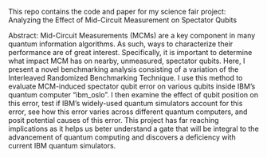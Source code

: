 This repo contains the code and paper for my science fair project: Analyzing the Effect of Mid-Circuit Measurement on Spectator Qubits

Abstract:
Mid-Circuit Measurements (MCMs) are a key component in many quantum information algorithms. As such, ways to characterize their performance are of great interest. Specifically, it is important to determine what impact MCM has on nearby, unmeasured, spectator qubits. Here, I present a novel benchmarking analysis consisting of a variation of the Interleaved Randomized Benchmarking Technique. I use this method to evaluate MCM-induced spectator qubit error on various qubits inside IBM’s quantum computer “ibm_oslo”. I then examine the effect of qubit position on this error, test if IBM’s widely-used quantum simulators account for this error, see how this error varies across different quantum computers, and posit potential causes of this error. This project has far reaching implications as it helps us beter understand a gate that will be integral to the advancement of quantum computing and discovers a deficiency with current IBM quantum simulators.
